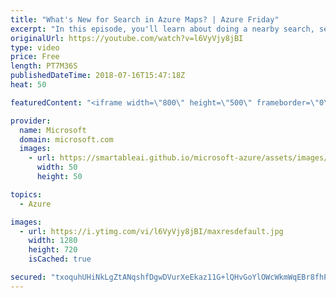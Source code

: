 ```yaml
---
title: "What's New for Search in Azure Maps? | Azure Friday"
excerpt: "In this episode, you'll learn about doing a nearby search, searching within a given geometry and how to search along a route providing a maximum detour time. Julie Kohler joins Scott Hanselman to discuss the newest search APIs that have been added to Azure Maps.  For more information:  • Azure Maps product"
originalUrl: https://youtube.com/watch?v=l6VyVjy8jBI
type: video
price: Free
length: PT7M36S
publishedDateTime: 2018-07-16T15:47:18Z
heat: 50

featuredContent: "<iframe width=\"800\" height=\"500\" frameborder=\"0\" src=\"https://www.youtube.com/embed/l6VyVjy8jBI\" allow=\"accelerometer; autoplay; encrypted-media; gyroscope; picture-in-picture\" allowfullscreen></iframe>"

provider:
  name: Microsoft
  domain: microsoft.com
  images:
    - url: https://smartableai.github.io/microsoft-azure/assets/images/organizations/microsoft.com-50x50.jpg
      width: 50
      height: 50

topics:
  - Azure

images:
  - url: https://i.ytimg.com/vi/l6VyVjy8jBI/maxresdefault.jpg
    width: 1280
    height: 720
    isCached: true

secured: "txoquhUHiNkLgZtANqshfDgwDVurXeEkaz11G+lQHvGoYlOWcWkmWqEBr8fhPKJGkb0Vh8iTJPJESYIarqgvv6yytY36Uc5sHu5bQf0oeW/On+7PNluIsJHd2Bhd9Z30dr85uHQzBgpQvGOjfHN+ldEYmtd1IFkQO0EUVj+VSAhI6xWn1qxQHqT+K4toUQQkMRU1/+9CN9aGk/g8ELgp7lO+f4LqrbdoUfgtBQe/Dfo6ek5VZ1lb51zhl/a2OnCCoMQMNQdgnYFf07C5Rx22nFHyklyiTPWufQMdPHFjbklVZ4gKaxRDAEPrpOXt4CbyJ1EWhUGf7isFSeVtDvSH2oSoCOkBABKARcfp1zlubreYJSDJtSj4ExUZAa6nFsaScTJQFQJlcWYX2VGhnrocRmYiHUn016Zdtq3Lq1Xp+m4=;r0+7AOb9HCIWBKrT6LRANw=="
---
```


